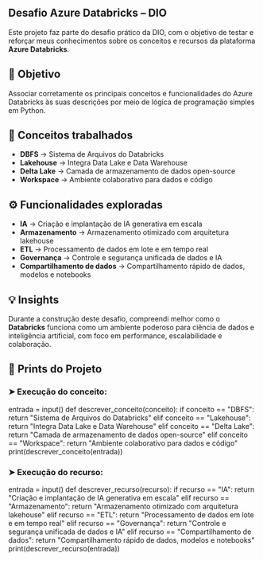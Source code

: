 ## Desafio Azure Databricks – DIO

Este projeto faz parte do desafio prático da DIO, com o objetivo de testar e reforçar meus conhecimentos sobre os conceitos e recursos da plataforma **Azure Databricks**.

## 📌 Objetivo

Associar corretamente os principais conceitos e funcionalidades do Azure Databricks às suas descrições por meio de lógica de programação simples em Python.

## 🧠 Conceitos trabalhados

- **DBFS** → Sistema de Arquivos do Databricks  
- **Lakehouse** → Integra Data Lake e Data Warehouse  
- **Delta Lake** → Camada de armazenamento de dados open-source  
- **Workspace** → Ambiente colaborativo para dados e código  

## ⚙️ Funcionalidades exploradas

- **IA** → Criação e implantação de IA generativa em escala  
- **Armazenamento** → Armazenamento otimizado com arquitetura lakehouse  
- **ETL** → Processamento de dados em lote e em tempo real  
- **Governança** → Controle e segurança unificada de dados e IA  
- **Compartilhamento de dados** → Compartilhamento rápido de dados, modelos e notebooks  

## 💡 Insights

Durante a construção deste desafio, compreendi melhor como o **Databricks** funciona como um ambiente poderoso para ciência de dados e inteligência artificial, com foco em performance, escalabilidade e colaboração.

## 📸 Prints do Projeto

### ➤ Execução do conceito:

entrada = input()
    def descrever_conceito(conceito):
    if conceito == "DBFS":
    return "Sistema de Arquivos do Databricks"
    elif conceito == "Lakehouse":
    return "Integra Data Lake e Data Warehouse"
    elif conceito == "Delta Lake":
    return "Camada de armazenamento de dados open-source"
    elif conceito == "Workspace":
    return "Ambiente colaborativo para dados e código"
print(descrever_conceito(entrada))

### ➤ Execução do recurso:

entrada = input()
    def descrever_recurso(recurso):
    if recurso == "IA":
    return "Criação e implantação de IA generativa em escala"
    elif recurso == "Armazenamento":
    return "Armazenamento otimizado com arquitetura lakehouse"
    elif recurso == "ETL":
    return "Processamento de dados em lote e em tempo real"
    elif recurso == "Governança":
    return "Controle e segurança unificada de dados e IA"
    elif recurso == "Compartilhamento de dados":
    return "Compartilhamento rápido de dados, modelos e notebooks"
print(descrever_recurso(entrada))
